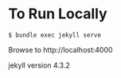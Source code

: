 # To Run Locally
`$ bundle exec jekyll serve`

Browse to http://localhost:4000

jekyll version 4.3.2
